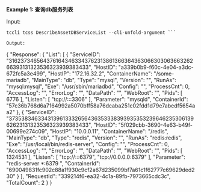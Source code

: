 **Example 1: 查询db服务列表**



Input: 

```
tccli tcss DescribeAssetDBServiceList --cli-unfold-argument ```

Output: 
```
{
    "Response": {
        "List": [
            {
                "ServiceID": "316237346564376164346334376231386136636436306630306366326266393131323536323939383433",
                "HostID": "a339b0b9-f60c-4e04-a3dc-672fc5a3e499",
                "HostIP": "172.16.32.2",
                "ContainerName": "/some-mariadb",
                "MainType": "db",
                "Type": "mysql",
                "Version": "",
                "RunAs": "mysql:mysql",
                "Exe": "/usr/sbin/mariadbd",
                "Config": "",
                "ProcessCnt": 0,
                "AccessLog": "",
                "ErrorLog": "",
                "DataPath": "",
                "WebRoot": "",
                "Pids": [
                    6776
                ],
                "Listen": [
                    "tcp://:::3306"
                ],
                "Parameter": "mysqld",
                "ContainerId": "57c36b768d6a7164992a5070bff58a76dcaba251c02fdd1d79e7abedf5654aa2"
            },
            {
                "ServiceID": "373538346334313961333265643635333839393535323964623530613962623131323536323939383433",
                "HostID": "5f029cbb-3690-4e63-b49f-00699e274c09",
                "HostIP": "10.0.0.11",
                "ContainerName": "/redis",
                "MainType": "db",
                "Type": "redis",
                "Version": "",
                "RunAs": "redis:redis",
                "Exe": "/usr/local/bin/redis-server",
                "Config": "",
                "ProcessCnt": 0,
                "AccessLog": "",
                "ErrorLog": "",
                "DataPath": "",
                "WebRoot": "",
                "Pids": [
                    1324531
                ],
                "Listen": [
                    "tcp://:::6379",
                    "tcp://0.0.0.0:6379"
                ],
                "Parameter": "redis-server *:6379         ",
                "ContainerId": "690049831fc902c88a1f930c9cf2a67d235099bf7a61c1f62777c69629ded230"
            }
        ],
        "RequestId": "339214f6-ea32-4c1a-89fb-7973665cdc3c",
        "TotalCount": 2
    }
}
```

